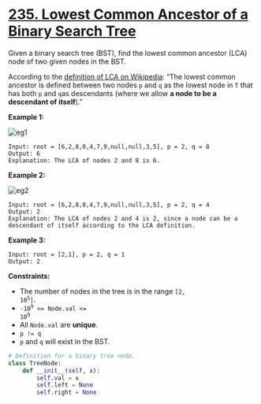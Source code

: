 # [235. Lowest Common Ancestor of a Binary Search Tree](https://leetcode.com/problems/lowest-common-ancestor-of-a-binary-search-tree/)

Given a binary search tree (BST), find the lowest common ancestor (LCA) node of two given nodes in the BST.

According to the [definition of LCA on Wikipedia](https://en.wikipedia.org/wiki/Lowest_common_ancestor): “The lowest common ancestor is defined between two nodes `p` and `q` as the lowest node in `T` that has both `p` and `q`as descendants (where we allow **a node to be a descendant of itself**).”

**Example 1:**

![eg1](https://assets.leetcode.com/uploads/2018/12/14/binarysearchtree_improved.png)

```
Input: root = [6,2,8,0,4,7,9,null,null,3,5], p = 2, q = 8
Output: 6
Explanation: The LCA of nodes 2 and 8 is 6.
```

**Example 2:**

![eg2](https://assets.leetcode.com/uploads/2018/12/14/binarysearchtree_improved.png)

```
Input: root = [6,2,8,0,4,7,9,null,null,3,5], p = 2, q = 4
Output: 2
Explanation: The LCA of nodes 2 and 4 is 2, since a node can be a descendant of itself according to the LCA definition.
```

**Example 3:**

```
Input: root = [2,1], p = 2, q = 1
Output: 2
```

**Constraints:**

- The number of nodes in the tree is in the range <code>[2, 10<sup>5</sup>]</code>.
- <code>-10<sup>9</sup> <= Node.val <= 10<sup>9</sup></code>
- All `Node.val` are **unique**.
- `p != q`
- `p` and `q` will exist in the BST.

```python
# Definition for a binary tree node.
class TreeNode:
    def __init__(self, x):
        self.val = x
        self.left = None
        self.right = None
```
